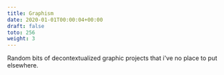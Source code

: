 ```yaml
---
title: Graphism
date: 2020-01-01T00:00:04+00:00
draft: false
toto: 256
weight: 3
---
```


Random bits of decontextualized graphic projects that i've no place to put elsewhere.
